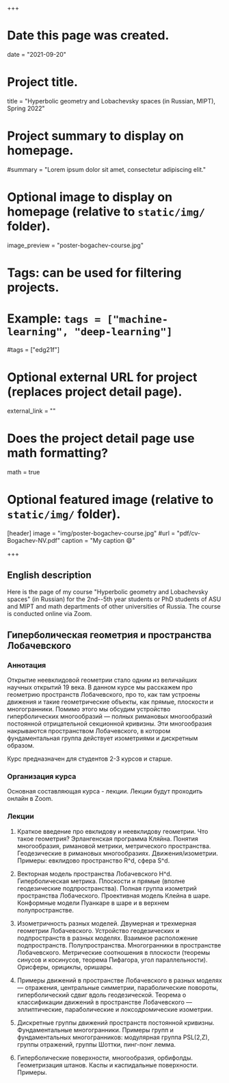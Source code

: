 +++
# Date this page was created.
date = "2021-09-20"

# Project title.
title = "Hyperbolic geometry and Lobachevsky spaces (in Russian, MIPT), Spring 2022"

# Project summary to display on homepage.
#summary = "Lorem ipsum dolor sit amet, consectetur adipiscing elit."

# Optional image to display on homepage (relative to `static/img/` folder).
image_preview = "poster-bogachev-course.jpg"

# Tags: can be used for filtering projects.
# Example: `tags = ["machine-learning", "deep-learning"]`
#tags = ["edg21f"]

# Optional external URL for project (replaces project detail page).
external_link = ""

# Does the project detail page use math formatting?
math = true

# Optional featured image (relative to `static/img/` folder).
[header]
image = "img/poster-bogachev-course.jpg"
#url = "pdf/cv-Bogachev-NV.pdf"
caption = "My caption :smile:"

+++


## English description

Here is the page of my course "Hyperbolic geometry and Lobachevsky spaces" (in Russian) for the 2nd--5th year students or PhD students of ASU and MIPT and math departments of other universities of Russia. The course is conducted online via Zoom.  




## Гиперболическая геометрия и пространства Лобачевского


### **Аннотация**

Открытие неевклидовой геометрии стало одним из величайших научных открытий 19 века. В данном курсе мы расскажем про геометрию пространств Лобачевского, про то, как там устроены движения и такие геометрические объекты, как прямые, плоскости и многогранники. Помимо этого мы обсудим устройство гиперболических многообразий — полных римановых многообразий постоянной отрицательной секционной кривизны. Эти многообразия накрываются пространством Лобачевского, в котором фундаментальная группа действует изометриями и дискретным образом.
 
Курс предназначен для студентов 2-3 курсов и старше.

### **Организация курса**


Основная составляющая курса - лекции. Лекции будут проходить онлайн в Zoom.


### **Лекции**

1. Краткое введение про евклидову и неевклидову геометрии. Что такое геометрия? Эрлангенская программа Кляйна. Понятия многообразия, римановой метрики, метрического пространства. Геодезические в римановых многообразиях. Движения/изометрии. Примеры: евклидово пространство R^d, сфера S^d.

2. Векторная модель пространства Лобачевского H^d. Гиперболическая метрика. Плоскости и прямые (вполне геодезические подпространства). Полная группа изометрий пространства Лобаческого. Проективная модель Клейна в шаре. Конформные модели Пуанкаре в шаре и в верхнем полупространстве.

3. Изометричность разных моделей. Двумерная и трехмерная геометрии Лобачевского. Устройство геодезических и подпространств в разных моделях. Взаимное расположение подпространств. Полупространства. Многогранники в пространстве Лобачевского. Метрические соотношения в плоскости (теоремы синусов и косинусов, теорема Пифагора, угол параллельности). Орисферы, орициклы, оришары.

4. Примеры движений в пространстве Лобачевского в разных моделях — отражения, центральные симметрии, параболические повороты, гиперболический сдвиг вдоль геодезической. Теорема о классификации движений в пространстве Лобачевского — эллиптические, параболические и локсодромические изометрии.

5. Дискретные группы движений пространств постоянной кривизны. Фундаментальные многогранники. Примеры групп и фундаментальных многогранников: модулярная группа PSL(2,Z), группы отражений, группы Шоттки, пинг-понг лемма.

6. Гиперболические поверхности, многообразия, орбифолды. Геометризация штанов. Каспы и каспидальные поверхности. Примеры.


 

